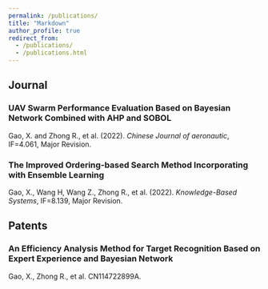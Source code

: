 ```yaml
---
permalink: /publications/
title: "Markdown"
author_profile: true
redirect_from: 
  - /publications/
  - /publications.html
---
```



## Journal
### UAV Swarm Performance Evaluation Based on Bayesian Network Combined with AHP and SOBOL
Gao, X. and Zhong R., et al. (2022). *Chinese Journal of aeronautic*, IF=4.061, Major Revision.

### The Improved Ordering-based Search Method Incorporating with Ensemble Learning
Gao, X., Wang H, Wang Z., Zhong R., et al. (2022). *Knowledge-Based Systems*, IF=8.139, Major Revision.

## Patents
### An Efficiency Analysis Method for Target Recognition Based on Expert Experience and Bayesian Network
Gao, X., Zhong R., et al. CN114722899A.



